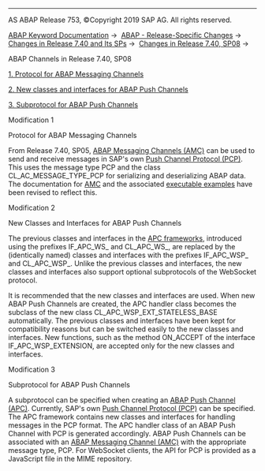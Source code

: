   

* * *

AS ABAP Release 753, ©Copyright 2019 SAP AG. All rights reserved.

[ABAP Keyword Documentation](https://help.sap.com/doc/abapdocu_753_index_htm/7.53/en-US/abenabap.htm) →  [ABAP - Release-Specific Changes](https://help.sap.com/doc/abapdocu_753_index_htm/7.53/en-US/abennews.htm) →  [Changes in Release 7.40 and Its SPs](https://help.sap.com/doc/abapdocu_753_index_htm/7.53/en-US/abennews-740.htm) →  [Changes in Release 7.40, SP08](https://help.sap.com/doc/abapdocu_753_index_htm/7.53/en-US/abennews-740_sp08.htm) → 

ABAP Channels in Release 7.40, SP08

[1\. Protocol for ABAP Messaging Channels](#!ABAP_MODIFICATION_1@1@)

[2\. New classes and interfaces for ABAP Push Channels](#!ABAP_MODIFICATION_2@2@)

[3\. Subprotocol for ABAP Push Channels](#!ABAP_MODIFICATION_3@3@)

Modification 1

Protocol for ABAP Messaging Channels

From Release 7.40, SP05, [ABAP Messaging Channels (AMC)](https://help.sap.com/doc/abapdocu_753_index_htm/7.53/en-US/abenamc.htm) can be used to send and receive messages in SAP's own [Push Channel Protocol (PCP)](https://help.sap.com/doc/abapdocu_753_index_htm/7.53/en-US/abenpush_channel_protocol_glosry.htm "Glossary Entry"). This uses the message type PCP and the class CL\_AC\_MESSAGE\_TYPE\_PCP for serializing and deserializing ABAP data. The documentation for [AMC](https://help.sap.com/doc/abapdocu_753_index_htm/7.53/en-US/abenamc.htm) and the associated [executable examples](https://help.sap.com/doc/abapdocu_753_index_htm/7.53/en-US/abenamc_abexas.htm) have been revised to reflect this.

Modification 2

New Classes and Interfaces for ABAP Push Channels

The previous classes and interfaces in the [APC frameworks](https://help.sap.com/doc/abapdocu_753_index_htm/7.53/en-US/abenapc.htm), introduced using the prefixes IF\_APC\_WS\_ and CL\_APC\_WS\_, are replaced by the (identically named) classes and interfaces with the prefixes IF\_APC\_WSP\_ and CL\_APC\_WSP\_. Unlike the previous classes and interfaces, the new classes and interfaces also support optional subprotocols of the WebSocket protocol.

It is recommended that the new classes and interfaces are used. When new ABAP Push Channels are created, the APC handler class becomes the subclass of the new class CL\_APC\_WSP\_EXT\_STATELESS\_BASE automatically. The previous classes and interfaces have been kept for compatibility reasons but can be switched easily to the new classes and interfaces. New functions, such as the method ON\_ACCEPT of the interface IF\_APC\_WSP\_EXTENSION, are accepted only for the new classes and interfaces.

Modification 3

Subprotocol for ABAP Push Channels

A subprotocol can be specified when creating an [ABAP Push Channel (APC)](https://help.sap.com/doc/abapdocu_753_index_htm/7.53/en-US/abenapc.htm). Currently, SAP's own [Push Channel Protocol (PCP)](https://help.sap.com/doc/abapdocu_753_index_htm/7.53/en-US/abenpush_channel_protocol_glosry.htm "Glossary Entry") can be specified. The APC framework contains new classes and interfaces for handling messages in the PCP format. The APC handler class of an ABAP Push Channel with PCP is generated accordingly. ABAP Push Channels can be associated with an [ABAP Messaging Channel (AMC)](https://help.sap.com/doc/abapdocu_753_index_htm/7.53/en-US/abenamc.htm) with the appropriate message type, PCP. For WebSocket clients, the API for PCP is provided as a JavaScript file in the MIME repository.